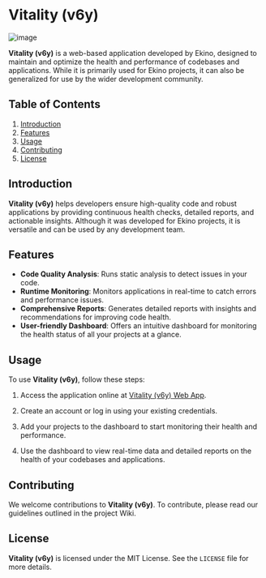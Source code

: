 # Vitality (v6y)

![image](https://github.com/ekino/v6y/assets/1331451/60950262-3a75-4a57-ae53-08a9d553f1f8)

**Vitality (v6y)** is a web-based application developed by Ekino, designed to maintain and optimize the health and performance of codebases and applications. While it is primarily used for Ekino projects, it can also be generalized for use by the wider development community.

## Table of Contents
1. [Introduction](#introduction)
2. [Features](#features)
3. [Usage](#usage)
4. [Contributing](#contributing)
5. [License](#license)

## Introduction
**Vitality (v6y)** helps developers ensure high-quality code and robust applications by providing continuous health checks, detailed reports, and actionable insights. Although it was developed for Ekino projects, it is versatile and can be used by any development team.

## Features
- **Code Quality Analysis**: Runs static analysis to detect issues in your code.
- **Runtime Monitoring**: Monitors applications in real-time to catch errors and performance issues.
- **Comprehensive Reports**: Generates detailed reports with insights and recommendations for improving code health.
- **User-friendly Dashboard**: Offers an intuitive dashboard for monitoring the health status of all your projects at a glance.

## Usage
To use **Vitality (v6y)**, follow these steps:

1. Access the application online at [Vitality (v6y) Web App](http://your-vitality-app-url.com).

2. Create an account or log in using your existing credentials.

3. Add your projects to the dashboard to start monitoring their health and performance.

4. Use the dashboard to view real-time data and detailed reports on the health of your codebases and applications.

## Contributing
We welcome contributions to **Vitality (v6y)**. To contribute, please read our guidelines outlined in the project Wiki.

## License
**Vitality (v6y)** is licensed under the MIT License. See the `LICENSE` file for more details.
